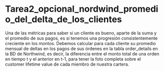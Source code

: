 # Tarea2_opcional_nordwind_promedio_del_delta_de_los_clientes
Una de las métricas para saber si un cliente es bueno, aparte de la suma y el promedio de sus pagos, es si tenemos una progresión consistentemente creciente en los montos.  Debemos calcular para cada cliente su promedio mensual de deltas en los pagos de sus órdenes en la tabla order_details en la BD de Northwind, es decir, la diferencia entre el monto total de una orden en tiempo t y el anterior en t-1, para tener la foto completa sobre el customer lifetime value de cada miembro de nuestra cartera.
